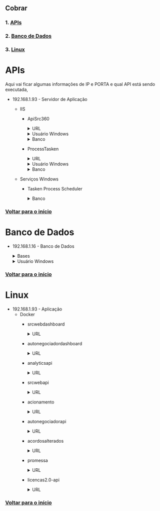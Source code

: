 ## **Cobrar**
### 1. [**APIs**](#apis)
### 2. [**Banco de Dados**](#banco-de-dados)
### 3. [**Linux**](#linux)


# **APIs**
Aqui vai ficar algumas informações de IP e PORTA e qual API está sendo executada,

- 192.168.1.93 - Servidor de Aplicação
    - IIS 
        - ApiSrc360
            <details>
                <summary>URL</summary>

                http://192.168.1.93:8090/
            </details>
            <details>
                <summary>Usuário Windows</summary>

                userprocess@cbc.ads
            </details>
            <details>
                <summary>Banco</summary>

                IP: 192.168.1.16
                BASE: SRC
            </details>

        - ProcessTasken
            <details>
                <summary>URL</summary>

                http://192.168.1.93:8080/
            </details>
            <details>
                <summary>Usuário Windows</summary>

                userprocess@cbc.ads
            </details>
            <details>
                <summary>Banco</summary>

                IP: 192.168.1.16
                BASE: SRC
            </details>

    - Serviços Windows
        - Tasken Process Scheduler
            <details>
                <summary>Banco</summary>
                
                IP: 192.168.1.16
                BASE: SRC
            </details>

### [**Voltar para o início**](#cobrar)

# **Banco de Dados**
- 192.168.1.16 - Banco de Dados
    <details>
        <summary>Bases</summary>
            
        SRC
    </details>
    <details>
        <summary>Usuário Windows</summary>

        userprocess@cbc.ads
    </details>

### [**Voltar para o início**](#cobrar)

# **Linux**
- 192.168.1.93 - Aplicação
    - Docker 
        - srcwebdashboard
            <details>
                <summary>URL</summary>
                
                192.168.1.93:9000
            </details>
        - autonegociadordashboard
            <details>
                <summary>URL</summary>
                
                192.168.1.93:8081
            </details>
        - analyticsapi
            <details>
                <summary>URL</summary>
                
                Não tem
            </details>
        - srcwebapi
            <details>
                <summary>URL</summary>
                
                192.168.1.93:3000
            </details>
        - acionamento
            <details>
                <summary>URL</summary>
                
                Não tem
            </details>
        - autonegociadorapi
            <details>
                <summary>URL</summary>
                
                Não tem
            </details>
        - acordosalterados
            <details>
                <summary>URL</summary>
                
                Não tem
            </details>
        - promessa
            <details>
                <summary>URL</summary>
                
                Não tem
            </details>
        - licencas2.0-api
            <details>
                <summary>URL</summary>
                
                192.168.1.93:84
            </details>

### [**Voltar para o início**](#cobrar)
